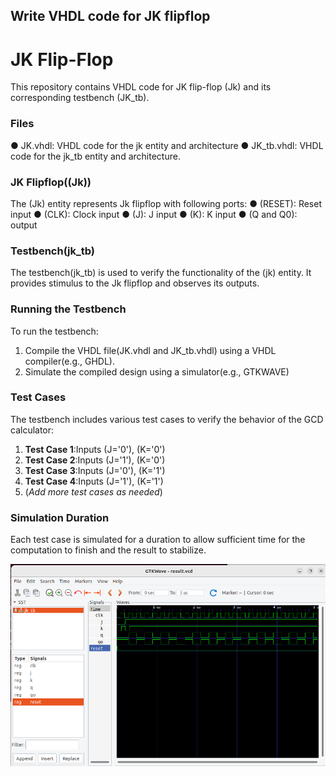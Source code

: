 ## Write VHDL code for JK flipflop

# **JK Flip-Flop**
This repository contains VHDL code for JK flip-flop (Jk) and its corresponding testbench (JK_tb).

### Files
 &#9679; JK.vhdl: VHDL code for the jk entity and architecture
 &#9679; JK_tb.vhdl: VHDL code for the jk_tb entity and architecture.

### JK Flipflop((Jk))
The (Jk) entity represents Jk flipflop with following ports: 
 &#9679; (RESET): Reset input
 &#9679; (CLK): Clock input
 &#9679; (J): J input
 &#9679; (K): K input
 &#9679; (Q and Q0): output

### Testbench(jk_tb)
The testbench(jk_tb) is used to verify the functionality of the (jk) entity. It provides stimulus to the Jk flipflop and observes its outputs.

### Running the Testbench
To run the testbench: 

 1. Compile the VHDL file(JK.vhdl and JK_tb.vhdl) using a VHDL compiler(e.g., GHDL).
 2. Simulate the compiled design using a simulator(e.g., GTKWAVE)

### Test Cases
The testbench includes various test cases to verify the behavior of the GCD calculator: 
 1. **Test Case 1**:Inputs (J='0'), (K='0')
 2. **Test Case 2**:Inputs (J='1'), (K='0')
 3. **Test Case 3**:Inputs (J='0'), (K='1')
 4. **Test Case 4**:Inputs (J='1'), (K='1')
 5. (*Add more test cases as needed*)

### Simulation Duration
 Each test case is simulated for a duration to allow  sufficient time for the computation to finish and the result to stabilize.

 ![Simulation of JK flipflop](/JK%20Flipflop/Image_gcd.png)



